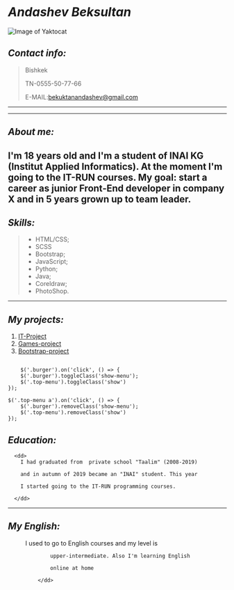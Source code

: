 # _Andashev Beksultan_
![Image of Yaktocat](https://octodex.github.com/images/yaktocat.png)


## _Contact info:_
>Bishkek  
>  
>TN-0555-50-77-66  
>  
>E-MAIL:bekuktanandashev@gmail.com  
  
  
***
---        

##  _About me:_

 I'm 18 years old and I'm a student of INAI KG
 (Institut Applied Informatics). At the moment I'm going
 to the IT-RUN courses. 
  My goal:  start a career as junior Front-End developer in 
 company X and in 5 years grown up to team leader.
---

##  _Skills:_

>* HTML/CSS;
>* SCSS
>* Bootstrap;
>* JavaScript;
>* Python;
>* Java;
>* Coreldraw;
>* PhotoShop.

***



 ##  _My projects:_
 
 1. [IT-Project](https://champ-ops.github.io/it-project/)  
 2. [Games-project](https://champ-ops.github.io/Games-project/)
 3. [Bootstrap-project](https://champ-ops.github.io/project/)  
 
 
```  
    
    $('.burger').on('click', () => {
    $('.burger').toggleClass('show-menu');
    $('.top-menu').toggleClass('show')
});

$('.top-menu a').on('click', () => {
    $('.burger').removeClass('show-menu');
    $('.top-menu').removeClass('show')
});

```  



##  _Education:_
<dl>
 
      <dd> 
        I had graduated from  private school "Taalim" (2008-2019)  
        
        and in autumn of 2019 became an "INAI" student. This year  
        
        I started going to the IT-RUN programming courses.  
         
      </dd>
</dl>


***
 

##  _My English:_
<dl>
        <dd>I used to go to English courses and my level is  
        
            upper-intermediate. Also I'm learning English  
            
            online at home  
            
        </dd>
</dl>
